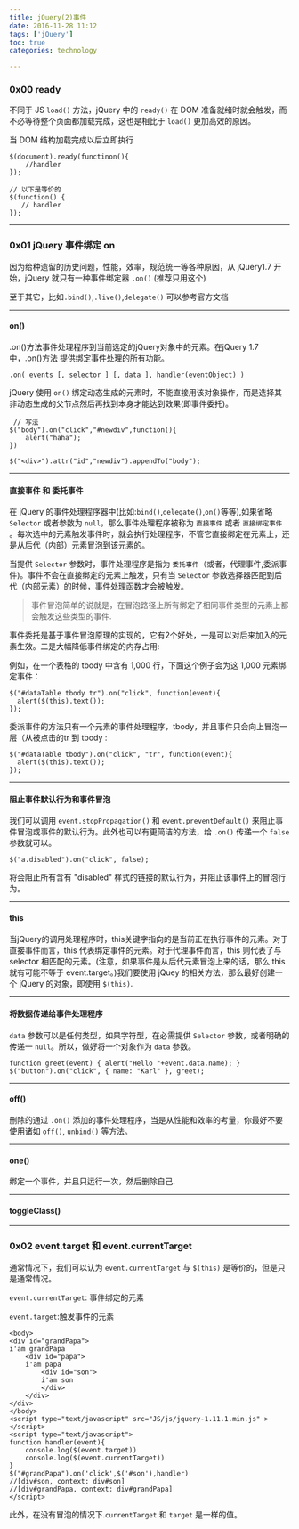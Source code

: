```yaml
---
title: jQuery(2)事件  
date: 2016-11-28 11:12      
tags: ['jQuery']
toc: true
categories: technology

---
```

### 0x00 ready
不同于 JS `load()` 方法，jQuery 中的 `ready()` 在 DOM 准备就绪时就会触发，而不必等待整个页面都加载完成，这也是相比于 `load()` 更加高效的原因。

当 DOM 结构加载完成以后立即执行

```
$(document).ready(functinon(){
    //handler
});

// 以下是等价的
$(function() {
   // handler 
});
```

---
### 0x01 jQuery 事件绑定 on
因为给种遗留的历史问题，性能，效率，规范统一等各种原因，从 jQuery1.7 开始，jQuery 就只有一种事件绑定器 `.on()` (推荐只用这个)

至于其它，比如`.bind()`,`.live()`,`delegate()` 可以参考官方文档


---
#### on()
.on()方法事件处理程序到当前选定的jQuery对象中的元素。在jQuery 1.7中，.on()方法 提供绑定事件处理的所有功能。

```
.on( events [, selector ] [, data ], handler(eventObject) )
```

jQuery 使用 `on()` 绑定动态生成的元素时，不能直接用该对象操作，而是选择其非动态生成的父节点然后再找到本身才能达到效果(即事件委托)。

```
 // 写法
$("body").on("click","#newdiv",function(){
	alert("haha");
})

$("<div>").attr("id","newdiv").appendTo("body");
```

---
#### 直接事件 和 委托事件

在 jQuery 的事件处理程序器中(比如:`bind()`,`delegate()`,`on()`等等),如果省略`Selector` 或者参数为 `null`，那么事件处理程序被称为 `直接事件` 或者 `直接绑定事件` 。每次选中的元素触发事件时，就会执行处理程序，不管它直接绑定在元素上，还是从后代（内部）元素冒泡到该元素的。

当提供 `Selector` 参数时，事件处理程序是指为 `委托事件`（或者，代理事件,委派事件)。事件不会在直接绑定的元素上触发，只有当 `Selector` 参数选择器匹配到后代（内部元素）的时候，事件处理函数才会被触发。

> 事件冒泡简单的说就是，在冒泡路径上所有绑定了相同事件类型的元素上都会触发这些类型的事件.

事件委托是基于事件冒泡原理的实现的，它有2个好处，一是可以对后来加入的元素生效。二是大幅降低事件绑定的内存占用:

例如，在一个表格的 tbody 中含有 1,000 行，下面这个例子会为这 1,000 元素绑定事件：

```
$("#dataTable tbody tr").on("click", function(event){
  alert($(this).text());
});
```

委派事件的方法只有一个元素的事件处理程序，tbody，并且事件只会向上冒泡一层（从被点击的tr 到 tbody :

```
$("#dataTable tbody").on("click", "tr", function(event){
  alert($(this).text());
});
```

---
#### 阻止事件默认行为和事件冒泡
我们可以调用 `event.stopPropagation()` 和 `event.preventDefault()` 来阻止事件冒泡或事件的默认行为。此外也可以有更简洁的方法，给 `.on()` 传递一个 `false` 参数就可以。

```
$("a.disabled").on("click", false);
```

将会阻止所有含有 "disabled" 样式的链接的默认行为，并阻止该事件上的冒泡行为。


---
#### this

当jQuery的调用处理程序时，this关键字指向的是当前正在执行事件的元素。对于直接事件而言，this 代表绑定事件的元素。对于代理事件而言，this 则代表了与 selector 相匹配的元素。(注意，如果事件是从后代元素冒泡上来的话，那么 this 就有可能不等于 event.target。)我们要使用 jQuey 的相关方法，那么最好创建一个 jQuery 的对象，即使用 `$(this)`.


---
#### 将数据传递给事件处理程序
`data` 参数可以是任何类型，如果字符型，在必需提供 `Selector` 参数，或者明确的传递一 `null`。所以，做好将一个对象作为 `data` 参数。

```
function greet(event) { alert("Hello "+event.data.name); }
$("button").on("click", { name: "Karl" }, greet);
```
---
#### off()
删除的通过 `.on()` 添加的事件处理程序，当是从性能和效率的考量，你最好不要使用诸如 `off()`, `unbind()` 等方法。

---
#### one()
绑定一个事件，并且只运行一次，然后删除自己.

---
#### toggleClass()

---
### 0x02 event.target 和 event.currentTarget
通常情况下，我们可以认为 `event.currentTarget` 与 `$(this)` 是等价的，但是只是通常情况。



`event.currentTarget`: 事件绑定的元素

`event.target`:触发事件的元素


```
<body>
<div id="grandPapa">
i'am grandPapa
	<div id="papa">
	i'am papa
		<div id="son">	
		i'am son
		</div>
	</div>
</div>
</body>
<script type="text/javascript" src="JS/js/jquery-1.11.1.min.js" ></script>
<script type="text/javascript">
function handler(event){
	console.log($(event.target))
	console.log($(event.currentTarget))
}
$("#grandPapa").on('click',$('#son'),handler)
//[div#son, context: div#son]
//[div#grandPapa, context: div#grandPapa]
</script>
```


此外，在没有冒泡的情况下.`currentTarget` 和 `target` 是一样的值。





